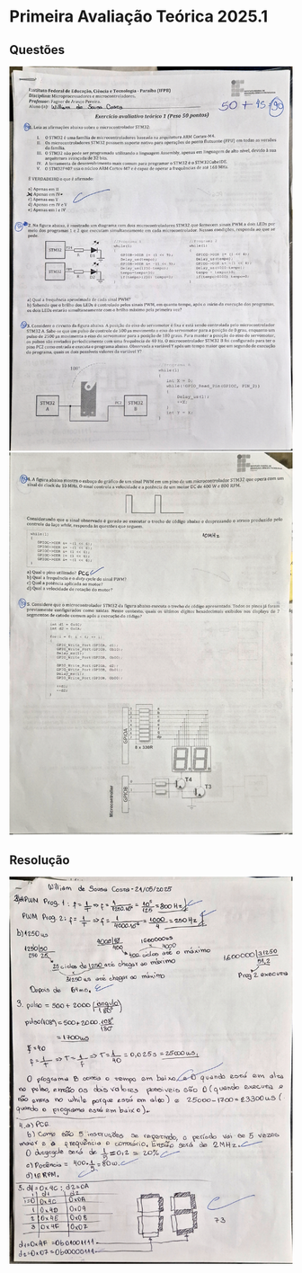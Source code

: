 # Primeira Avaliação Teórica 2025.1

## Questões

![Questoes - parte 1](rsc/prova1.jpg)
![Questoes - parte 2](rsc/prova2.jpg)

## Resolução

![Resolução](rsc/respostas.jpg)